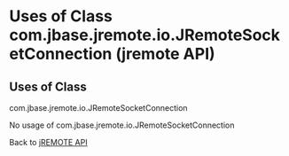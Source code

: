 # Uses of Class com.jbase.jremote.io.JRemoteSocketConnection (jremote API)

<PageHeader />

## Uses of Class
com.jbase.jremote.io.JRemoteSocketConnection

No usage of com.jbase.jremote.io.JRemoteSocketConnection

Back to [jREMOTE API](com_jbase_jremote_package-summary)

  
<PageFooter />
